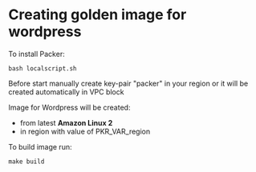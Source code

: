 # Creating golden image for wordpress

To install Packer:
```
bash localscript.sh
```

Before start manually create key-pair "packer" in your region or it will be created automatically in VPC block

Image for Wordpress will be created: 
* from latest <b>Amazon Linux 2</b>
* in region with value of PKR_VAR_region


To build image run:
```
make build
```